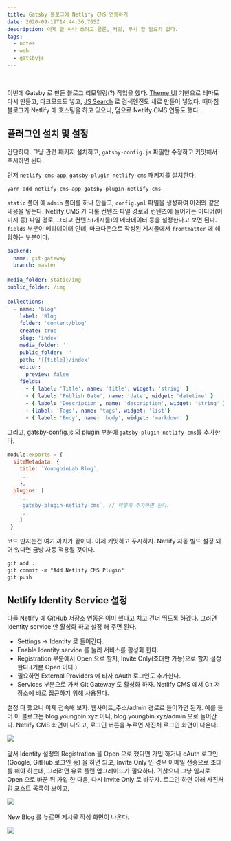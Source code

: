 ```yaml
---
title: Gatsby 블로그에 Netlify CMS 연동하기
date: 2020-09-19T14:44:36.765Z
description: 이제 글 하나 쓰려고 클론, 커밋, 푸시 할 필요가 없다.
tags:
  - notes
  - web
  - gatsbyjs
---
```

![]()

이번에 Gatsby 로 만든 블로그 리모델링(?) 작업을 했다. [Theme UI](https://theme-ui.com/) 기반으로 테마도 다시 만들고, 다크모드도 넣고, [JS Search](https://github.com/bvaughn/js-search) 로 검색엔진도 새로 만들어 넣었다. 때마침 블로그가 Netlify 에 호스팅을 하고 있으니, 덤으로 Netlify CMS 연동도 했다.

## 플러그인 설치 및 설정

간단하다. 그냥 관련 패키지 설치하고, `gatsby-config.js` 파일만 수정하고 커밋해서 푸시하면 된다.

먼저 `netlify-cms-app`, `gatsby-plugin-netlify-cms` 패키지를 설치한다.

```shell
yarn add netlify-cms-app gatsby-plugin-netlify-cms
```

`static` 폴더 에 `admin` 폴더를 하나 만들고, `config.yml` 파일을 생성하여 아래와 같은 내용을 넣는다. Netlify CMS 가 다룰  컨텐츠 파일 경로와 컨텐츠에 들어가는 미디어(이미지 등) 파일 경로, 그리고 컨텐츠(게시물)의 메타데이터 등을 설정한다고 보면 된다. `fields` 부분이 메타데이터 인데, 마크다운으로 작성된 게시물에서 `frontmatter` 에 해당하는 부분이다.

```yaml
backend:
  name: git-gateway
  branch: master

media_folder: static/img
public_folder: /img

collections:
  - name: 'blog'
    label: 'Blog'
    folder: 'content/blog'
    create: true
    slug: 'index'
    media_folder: ''
    public_folder: ''
    path: '{{title}}/index'
    editor:
      preview: false
    fields:
      - { label: 'Title', name: 'title', widget: 'string' }
      - { label: 'Publish Date', name: 'date', widget: 'datetime' }
      - { label: 'Description', name: 'description', widget: 'string' }
      - {label: 'Tags', name: 'tags', widget: 'list'}
      - { label: 'Body', name: 'body', widget: 'markdown' }
```

그리고, gatsby-config.js 의 plugin 부분에 `gatsby-plugin-netlify-cms`를 추가한다.

```javascript
module.exports = {
  siteMetadata: {
    title: `YoungbinLab Blog`,
    ...
    },
  plugins: [
    ...
    `gatsby-plugin-netlify-cms`, // 이렇게 추가하면 된다.
    ...
    ]
 }
```

코드 만지는건 여기 까지가 끝이다. 이제 커밋하고 푸시하자. Netlify 자동 빌드 설정 되어 있다면 금방 자동 적용될 것이다.

```shell
git add .
git commit -m "Add Netlify CMS Plugin"
git push
```

## Netlify Identity Service 설정

다들 Netlify 에 GitHub 저장소 연동은 이미 했다고 치고 건너 뛰도록 하겠다. 그러면 Identity service 만 활성화 하고 설정 해 주면 된다.

* Settings -> Identity 로 들어간다.
* Enable Identity service 를 눌러 서비스를 활성화 한다.
* Registration 부분에서 Open 으로 할지, Invite Only(초대만 가능)으로 할지 설정한다.(기본 Open 이다.)
* 필요하면 External Providers 에 타사 oAuth 로그인도 추가한다.
* Services 부분으로 가서 Git Gateway 도 활성화 하자. Netlify CMS 에서 Git 저장소에 바로 접근하기 위해 사용된다.

설정 다 했으니 이제 접속해 보자. 웹사이트_주소/admin 경로로 들어가면 된가. 예를 들어 이 블로그는 blog.youngbin.xyz 이니, blog.youngbin.xyz/admin 으로 들어간다. Netlify CMS 화면이 나오고, 로그인 버튼을 누르면 사진처 로그인 화면이 나온다.

![](스크린샷-2020-09-19-오후-11.37.04-2-.png)

앞서 Identity 설정의 Registration 을 Open 으로 했다면 가입 하거나 oAuth 로그인(Google, GitHub 로그인 등) 을 하면 되고, Invite Only 인 경우 이메일 전송으로 초대를 해야 하는데, 그러려면 유료 플랜 업그레이드가 필요하다. 귀찮으니 그냥 임시로 Open 으로 바꾼 뒤 가입 한 다음, 다시 Invite Only 로 바꾸자. 로그인 하면 아래 사진처럼 포스트 목록이 보이고,

![](스크린샷-2020-09-19-오후-11.36.18-2-.png)

New Blog 를 누르면 게시물 작성 화면이 나온다.

![](스크린샷-2020-09-19-오후-11.36.37-2-.png)